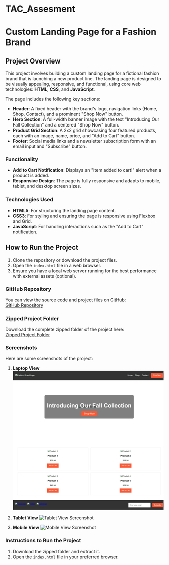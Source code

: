 # TAC_Assesment
# Custom Landing Page for a Fashion Brand

## Project Overview
This project involves building a custom landing page for a fictional fashion brand that is launching a new product line. The landing page is designed to be visually appealing, responsive, and functional, using core web technologies: **HTML**, **CSS**, and **JavaScript**.

The page includes the following key sections:
- **Header**: A fixed header with the brand's logo, navigation links (Home, Shop, Contact), and a prominent "Shop Now" button.
- **Hero Section**: A full-width banner image with the text "Introducing Our Fall Collection" and a centered "Shop Now" button.
- **Product Grid Section**: A 2x2 grid showcasing four featured products, each with an image, name, price, and "Add to Cart" button.
- **Footer**: Social media links and a newsletter subscription form with an email input and "Subscribe" button.

### Functionality
- **Add to Cart Notification**: Displays an "Item added to cart!" alert when a product is added.
- **Responsive Design**: The page is fully responsive and adapts to mobile, tablet, and desktop screen sizes.

### Technologies Used
- **HTML5**: For structuring the landing page content.
- **CSS3**: For styling and ensuring the page is responsive using Flexbox and Grid.
- **JavaScript**: For handling interactions such as the "Add to Cart" notification.

## How to Run the Project
1. Clone the repository or download the project files.
2. Open the `index.html` file in a web browser.
3. Ensure you have a local web server running for the best performance with external assets (optional).

### GitHub Repository
You can view the source code and project files on GitHub:  
[GitHub Repository](https://github.com/nitikbisht/TAC_Assesment)

### Zipped Project Folder
Download the complete zipped folder of the project here:  
[Zipped Project Folder](https://drive.google.com/file/d/1C5FN1jgLWeM78PhGoXG2_zwRZDbKlmBB/view?usp=drive_link)

### Screenshots
Here are some screenshots of the project:

1. **Laptop View**
   ![Laptop View Screenshot](./Laptop.jpeg)

2. **Tablet View**
   ![Tablet View Screenshot](https://example.com/screenshot2.png)

3. **Mobile View**
   ![Mobile View Screenshot](https://example.com/screenshot3.png)

### Instructions to Run the Project
1. Download the zipped folder and extract it.
2. Open the `index.html` file in your preferred browser.
